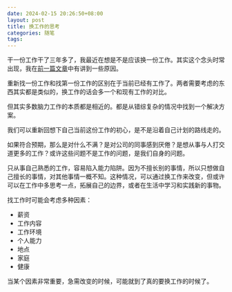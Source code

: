 ```yaml
---
date: 2024-02-15 20:26:50+08:00
layout: post
title: 换工作的思考
categories: 随笔
tags: 
---
```


干一份工作干了三年多了，我最近在想是不是应该换一份工作。其实这个念头时常出现，我在[前一篇文章](https://blog.xulihang.me/what-I-have-learnt-at-work/)中有讲到一些原因。

重新找一份工作和找第一份工作的区别在于当前已经有工作了。两者需要考虑的东西其实都是类似的，换工作的话会多一个和现有工作的对比。

但其实多数脑力工作的本质都是相近的。都是从错综复杂的情况中找到一个解决方案。

我们可以重新回想下自己当前这份工作的初心，是不是沿着自己计划的路线走的。

如果符合预期，那么是对什么不满？是对公司的同事感到厌倦？是想从事与人打交道更多的工作？或许这些问题不是工作的问题，是我们自身的问题。

只从事自己熟悉的工作，容易陷入能力陷阱。因为不擅长别的事情，所以只想做自己擅长的事情，对其他事情一概不知。这种情况，可以通过换工作来改变，但或许可以在工作中多思考一点，拓展自己的边界，或者在生活中学习和实践新的事物。

找工作时可能会考虑多种因素：

* 薪资
* 工作内容
* 工作环境
* 个人能力
* 地点
* 家庭
* 健康

当某个因素非常重要，急需改变的时候，可能就到了真的要换工作的时候了。
